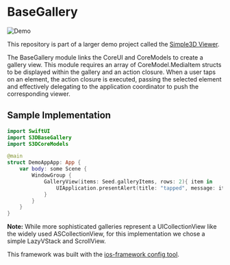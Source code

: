 # BaseGallery
![Demo](https://github.com/hassanvfx/s3d-basegallery/assets/425926/d49f4376-4883-4df9-98ef-e40cb1657c89)


This repository is part of a larger demo project called the [Simple3D Viewer](https://github.com/hassanvfx/simple3DViewer). 

The BaseGallery module links the CoreUI and CoreModels to create a gallery view. This module requires an array of CoreModel.MediaItem structs to be displayed within the gallery and an action closure. When a user taps on an element, the action closure is executed, passing the selected element and effectively delegating to the application coordinator to push the corresponding viewer.

## Sample Implementation

```swift
import SwiftUI
import S3DBaseGallery
import S3DCoreModels

@main
struct DemoAppApp: App {
    var body: some Scene {
        WindowGroup {
            GalleryView(items: Seed.galleryItems, rows: 2){ item in
                UIApplication.presentAlert(title: "tapped", message: item.title ?? "")
            }
        }
    }
}
```

**Note:** While more sophisticated galleries represent a UICollectionView like the widely used ASCollectionView, for this implementation we chose a simple LazyVStack and ScrollView.

This framework was built with the [ios-framework config tool](https://github.com/hassanvfx/ios-framework).
